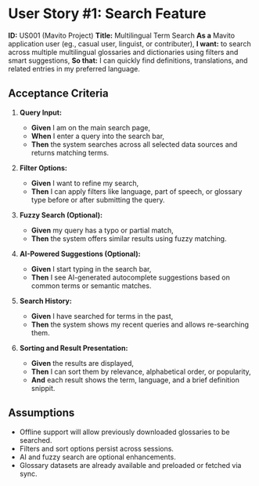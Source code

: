 # User Story #1: Search Feature

**ID:** US001 (Mavito Project)
**Title:** Multilingual Term Search
**As a** Mavito application user (eg., casual user, linguist, or contributer),
**I want:** to search across multiple multilingual glossaries and dictionaries using filters and smart suggestions,
**So that:** I can quickly find definitions, translations, and related entries in my preferred language.

## Acceptance Criteria
1. **Query Input:**
    - **Given** I am on the main search page,
    - **When** I enter a query into the search bar,
    - **Then** the system searches across all selected data sources and returns matching terms.

2. **Filter Options:**
    - **Given** I want to refine my search,
    - **Then** I can apply filters like language, part of speech, or glossary type before or after submitting the query.

3. **Fuzzy Search (Optional):**
    - **Given** my query has a typo or partial match,
    - **Then** the system offers similar results using fuzzy matching.
4. **AI-Powered Suggestions (Optional):**
    - **Given** I start typing in the search bar,
    - **Then** I see AI-generated autocomplete suggestions based on common terms or semantic matches.

5. **Search History:**
    - **Given** I have searched for terms in the past,
    - **Then** the system shows my recent queries and allows re-searching them.

6. **Sorting and Result Presentation:**
    - **Given** the results are displayed,
    - **Then** I can sort them by relevance, alphabetical order, or popularity,
    - **And** each result shows the term, language, and a brief definition snippit.

## Assumptions
- Offline support will allow previously downloaded glossaries to be searched.
- Filters and sort options persist across sessions.
- AI and fuzzy search are optional enhancements.
- Glossary datasets are already available and preloaded or fetched via sync.
